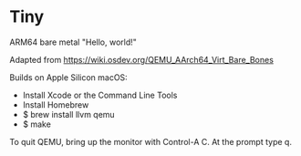 # Tiny

ARM64 bare metal "Hello, world!"

Adapted from https://wiki.osdev.org/QEMU_AArch64_Virt_Bare_Bones

Builds on Apple Silicon macOS:

- Install Xcode or the Command Line Tools
- Install Homebrew
- $ brew install llvm qemu
- $ make

To quit QEMU, bring up the monitor with Control-A C. At the prompt type q.
